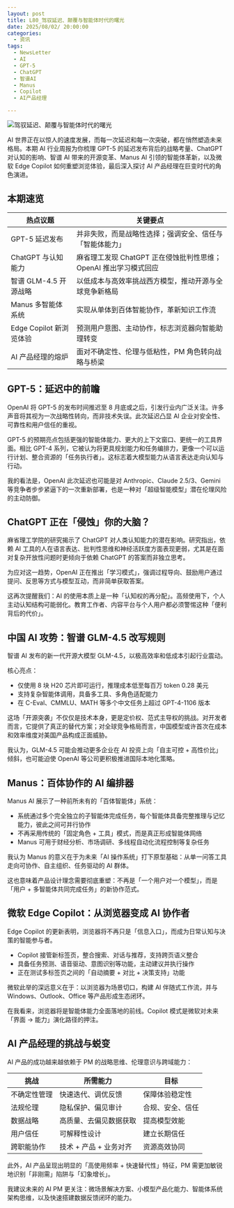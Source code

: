 ```yaml
---
layout: post
title: L80_驾驭延迟、颠覆与智能体时代的曙光
date: 2025/08/02/ 20:00:00
categories:
  - 资讯
tags:
  - NewsLetter
  - AI
  - GPT-5
  - ChatGPT
  - 智谱AI
  - Manus
  - Copilot
  - AI产品经理

---
```

![驾驭延迟、颠覆与智能体时代的曙光](https://pics.naaln.com/2025-08-06-ad9dc23b8dfc46899a63eb1e1086e70b.png-basicBlog)

AI 世界正在以惊人的速度发展，而每一次延迟和每一次突破，都在悄然塑造未来格局。本期 AI 行业周报为你梳理 GPT-5 的延迟发布背后的战略考量、ChatGPT 对认知的影响、智谱 AI 带来的开源变革、Manus AI 引领的智能体革新，以及微软 Edge Copilot 如何重塑浏览体验，最后深入探讨 AI 产品经理在巨变时代的角色演进。

## 本期速览

| 热点议题                | 关键要点                                                     |
| ----------------------- | ------------------------------------------------------------ |
| GPT-5 延迟发布          | 并非失败，而是战略性选择；强调安全、信任与「智能体能力」|
| ChatGPT 与认知能力      | 麻省理工发现 ChatGPT 正在侵蚀批判性思维；OpenAI 推出学习模式回应 |
| 智谱 GLM-4.5 开源战略   | 以低成本与高效率挑战西方模型，推动开源与全球竞争新格局       |
| Manus 多智能体系统      | 实现从单体到百体智能协作，革新知识工作流                     |
| Edge Copilot 新浏览体验 | 预测用户意图、主动协作，标志浏览器向智能助理转变             |
| AI 产品经理的熔炉       | 面对不确定性、伦理与低粘性，PM 角色转向战略与桥梁            |

## GPT-5：延迟中的前瞻

OpenAI 将 GPT-5 的发布时间推迟至 8 月底或之后，引发行业内广泛关注。许多声音将其视为一次战略性转向，而非技术失误。此次延迟凸显 AI 企业对安全性、可靠性和用户信任的重视。

GPT-5 的预期亮点包括更强的智能体能力、更大的上下文窗口、更统一的工具界面。相比 GPT-4 系列，它被认为将更具规划能力和任务编排力，更像一个可以运行计划、整合资源的「任务执行者」。这标志着大模型能力从语言表达走向认知与行动。

我的看法是，OpenAI 此次延迟也可能是对 Anthropic、Claude 2.5/3、Gemini 等竞争者步步紧逼下的一次重新部署，也是一种对「超级智能模型」潜在伦理风险的主动防御。

## ChatGPT 正在「侵蚀」你的大脑？

麻省理工学院的研究揭示了 ChatGPT 对人类认知能力的潜在影响。研究指出，依赖 AI 工具的人在语言表达、批判性思维和神经活跃度方面表现更弱，尤其是在面对复杂开放性问题时更倾向于依赖 ChatGPT 的答案而非独立思考。

为应对这一趋势，OpenAI 正在推出「学习模式」，强调过程导向、鼓励用户通过提问、反思等方式与模型互动，而非简单获取答案。

这再次提醒我们：AI 的使用本质上是一种「认知权的再分配」。高频使用下，个人主动认知结构可能弱化。教育工作者、内容平台与个人用户都必须警惕这种「便利背后的代价」。

## 中国 AI 攻势：智谱 GLM-4.5 改写规则

智谱 AI 发布的新一代开源大模型 GLM-4.5，以极高效率和低成本引起行业震动。

核心亮点：

- 仅使用 8 块 H20 芯片即可运行，推理成本低至每百万 token 0.28 美元
- 支持复杂智能体调用，具备多工具、多角色适配能力
- 在 C-Eval、CMMLU、MATH 等多个中文任务上超过 GPT-4-1106 版本

这场「开源突袭」不仅仅是技术本身，更是定价权、范式主导权的挑战。对开发者而言，它提供了真正的替代方案；对全球竞争格局而言，中国模型或许首次在成本和效率维度对美国产品构成正面威胁。

我认为，GLM-4.5 可能会推动更多企业在 AI 投资上向「自主可控 + 高性价比」倾斜，也可能迫使 OpenAI 等公司更积极推进国际本地化策略。

## Manus：百体协作的 AI 编排器

Manus AI 展示了一种前所未有的「百体智能体」系统：

- 系统通过多个完全独立的子智能体完成任务，每个智能体具备完整推理与记忆能力，彼此之间可并行协作
- 不再采用传统的「固定角色 + 工具」模式，而是真正形成智能体网络
- Manus 可用于财经分析、市场调研、多线程自动化流程控制等复杂任务

我认为 Manus 的意义在于为未来「AI 操作系统」打下原型基础：从单一问答工具走向可协作、自主组织、任务驱动的 AI 群体。

这也意味着产品设计理念需要彻底重塑：不再是「一个用户对一个模型」，而是「用户 + 多智能体共同完成任务」的新协作范式。

## 微软 Edge Copilot：从浏览器变成 AI 协作者

Edge Copilot 的更新表明，浏览器将不再只是「信息入口」，而成为日常认知与决策的智能参与者。

- Copilot 接管新标签页，整合搜索、对话与推荐，支持跨页语义整合
- 具备任务预测、语音驱动、意图识别等功能，主动建议并执行操作
- 正在测试多标签页之间的「自动摘要 + 对比 + 决策支持」功能

微软此举的深远意义在于：以浏览器为场景切口，构建 AI 伴随式工作流，并与 Windows、Outlook、Office 等产品形成生态闭环。

在我看来，浏览器将是智能体能力全面落地的前线。Copilot 模式是微软对未来「界面 → 能力」演化路径的押注。

## AI 产品经理的挑战与蜕变

AI 产品的成功越来越依赖于 PM 的战略思维、伦理意识与跨域能力：

| 挑战         | 所需能力               | 目标             |
| ------------ | ---------------------- | ---------------- |
| 不确定性管理 | 快速迭代、调优反馈     | 保障体验稳定性   |
| 法规伦理     | 隐私保护、偏见审计     | 合规、安全、信任 |
| 数据战略     | 高质量、去偏见数据获取 | 提高模型效能     |
| 用户信任     | 可解释性设计           | 建立长期信任     |
| 跨职能协作   | 技术 + 产品 + 业务对齐     | 资源高效协同     |

此外，AI 产品呈现出明显的「高使用频率 + 快速替代性」特征，PM 需更加敏锐地识别「非刚需」陷阱与「幻象增长」。

我建议未来的 AI PM 更关注：微场景解决方案、小模型产品化能力、智能体系统架构思维，以及快速搭建数据反馈闭环的能力。
